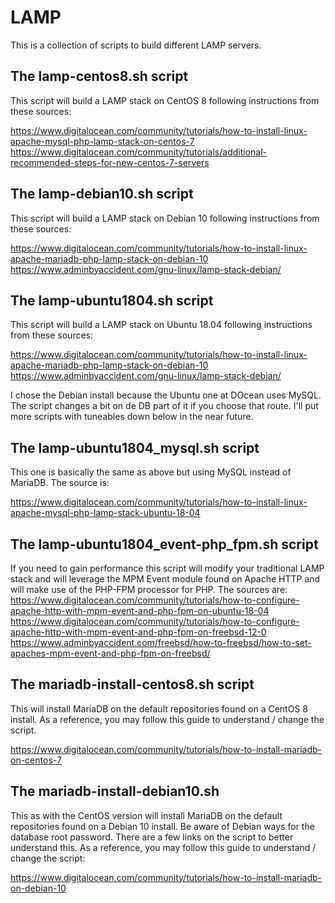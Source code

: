 # LAMP
This is a collection of scripts to build different LAMP servers.

## The lamp-centos8.sh script
This script will build a LAMP stack on CentOS 8 following instructions from these sources:

https://www.digitalocean.com/community/tutorials/how-to-install-linux-apache-mysql-php-lamp-stack-on-centos-7
https://www.digitalocean.com/community/tutorials/additional-recommended-steps-for-new-centos-7-servers

## The lamp-debian10.sh script
This script will build a LAMP stack on Debian 10 following instructions from these sources:

https://www.digitalocean.com/community/tutorials/how-to-install-linux-apache-mariadb-php-lamp-stack-on-debian-10
https://www.adminbyaccident.com/gnu-linux/lamp-stack-debian/

## The lamp-ubuntu1804.sh script
This script will build a LAMP stack on Ubuntu 18.04 following instructions from these sources:

https://www.digitalocean.com/community/tutorials/how-to-install-linux-apache-mariadb-php-lamp-stack-on-debian-10
https://www.adminbyaccident.com/gnu-linux/lamp-stack-debian/

I chose the Debian install because the Ubuntu one at DOcean uses MySQL. The script changes a bit on de DB part of it if you choose that route. I'll put more scripts with tuneables down below in the near future.

## The lamp-ubuntu1804_mysql.sh script
This one is basically the same as above but using MySQL instead of MariaDB. The source is:

https://www.digitalocean.com/community/tutorials/how-to-install-linux-apache-mysql-php-lamp-stack-ubuntu-18-04

## The lamp-ubuntu1804_event-php_fpm.sh script
If you need to gain performance this script will modify your traditional LAMP stack and will leverage the MPM Event module found on Apache HTTP and will make use of the PHP-FPM processor for PHP. The sources are:
https://www.digitalocean.com/community/tutorials/how-to-configure-apache-http-with-mpm-event-and-php-fpm-on-ubuntu-18-04
https://www.digitalocean.com/community/tutorials/how-to-configure-apache-http-with-mpm-event-and-php-fpm-on-freebsd-12-0
https://www.adminbyaccident.com/freebsd/how-to-freebsd/how-to-set-apaches-mpm-event-and-php-fpm-on-freebsd/

## The mariadb-install-centos8.sh script
This will install MariaDB on the default repositories found on a CentOS 8 install. As a reference, you may follow this guide to understand / change the script.

https://www.digitalocean.com/community/tutorials/how-to-install-mariadb-on-centos-7

## The mariadb-install-debian10.sh
This as with the CentOS version will install MariaDB on the default repositories found on a Debian 10 install. Be aware of Debian ways for the database root password. There are a few links on the script to better understand this. As a reference, you may follow this guide to understand / change the script:

https://www.digitalocean.com/community/tutorials/how-to-install-mariadb-on-debian-10
